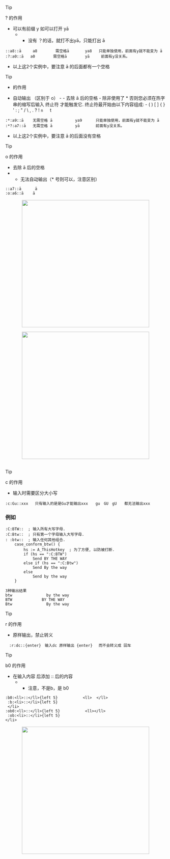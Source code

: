 > [!TIP]
>  ? 的作用

- 可以有前缀 y   如可以打开 yā   
     - - 没有 ？的话，就打不出yā，只能打出 ā

```
::a8::ā     a8        需空格ā       ya8   只能单独使用，前面有y就不能变为 ā
:?:a0::ā   a0        需空格ā        yā     前面有y没关系。
```
-  以上这2个实例中，要注意 ā 的后面都有一个空格

> [!TIP]
>   * 的作用

- 自动输出   （区别于 o）
            - - 去除 ā 后的空格
            - 除非使用了 * 否则您必须在热字串的缩写后输入 终止符 才能触发它. 终止符最开始由以下内容组成:   -  (  )  [  ]  {  }   '  :  ;  "  /  \  ,  .  ?  !   `n   `t

```
:*:a9::ā    无需空格 ā          ya9      只能单独使用，前面有y就不能变为 ā
:*?:a7::ā   无需空格 ā          yā       前面有y没关系。
```
-  以上这2个实例中，要注意 ā 的后面没有空格

> [!TIP]
>   o 的作用

- 去除 ā 后的空格
- - 无法自动输出（* 号则可以，注意区别）

```
::a7::ā      ā 
:o:a6::ā    ā
```

<p align="center"><img src="https://cdn.jsdelivr.net/gh/zb9678/img@main/up1/01.16:14:43:21.png" style="width:400px;"></p>

<p align='center'><img src="https://ing.w07.us.kg/images/20250116142301.png" style='width:400px;'><br><br>

> [!TIP]
>    c 的作用

- 输入时需要区分大小写

```
:c:Gu::xxx   只有输入的是是Gu才能输出xxx　　gu　GU　gU　　都无法输出xxx
```

### 例如

```
:C:BTW::  ; 输入所有大写字母.
:C:Btw::  ; 只有第一个字母输入大写字母.
: :btw::  ; 输入任何其他组合.
    case_conform_btw() {
        hs := A_ThisHotkey  ; 为了方便, 以防被打断.
        if (hs == ":C:BTW")
            Send BY THE WAY
        else if (hs == ":C:Btw")
            Send By the way
        else
            Send by the way
    }

3种输出结果
btw               by the way
BTW             BY THE WAY
Btw               By the way
```

> [!TIP]
>    r 的作用

-  原样输出，禁止转义

```
　:r:dc::{enter}　输入dc 原样输出 {enter} 　而不会转义成 回车
```

> [!TIP]
>    b0 的作用

- 在输入内容 <ll> 后添加 :: 后的内容 </ll>
  - - 注意，不是b，是 b0

```
:b0:<ll>::</ll>{left 5}           <ll>  </ll>
 :b:<li>::</li>{left 5}
 </li>
:ob0:<ll>::</ll>{left 5}           <ll></ll>
 :ob:<li>::</li>{left 5}             
</li>
```

<p align="center"><img src="https://cdn.jsdelivr.net/gh/zb9678/img@main/up1/01.16:15:02:16.png" style="width:400px;"></p>
